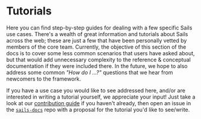 # Tutorials

Here you can find step-by-step guides for dealing with a few specific Sails use cases. There's a wealth of great information and tutorials about Sails across the web; these are just a few that have been personally vetted by members of the core team.  Currently, the objective of this section of the docs is to cover some less common scenarios that users have asked about, but that would add unnecessary complexity to the reference & conceptual documentation if they were included there. In the future, we hope to also address some common _"How do I ...?"_ questions that we hear from newcomers to the framework.

If you have a use case you would like to see addressed here, and/or are interested in writing a tutorial yourself, we appreciate your input! Just take a look at our [contribution guide](http://sailsjs.com/documentation/contributing) if you haven't already, then open an issue in the [`sails-docs`](https://github.com/balderdashy/sails-docs/issues/new) repo with a proposal for the tutorial you'd like to see/write.

<docmeta name="displayName" value="Tutorials">
<docmeta name="isOverviewPage" value="true">
